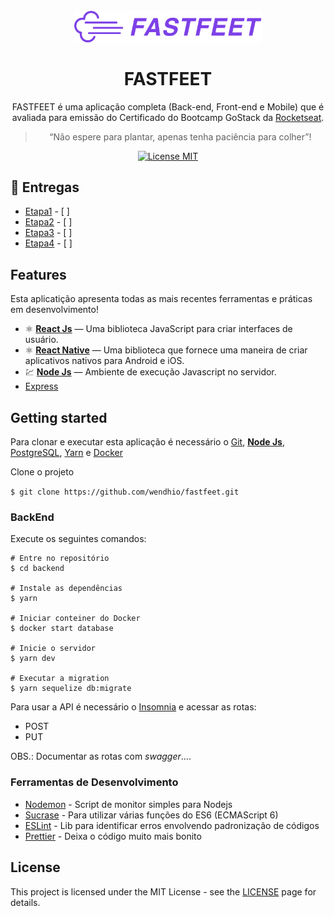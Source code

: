 <h1 align="center">
<br>
  <img src=".github/logo.png" alt="FastFeet" width="300px">
<br>
<br>
FASTFEET
</h1>

<p align="center">FASTFEET é uma aplicação completa (Back-end, Front-end e Mobile) que é avaliada para emissão do Certificado do Bootcamp GoStack da <a href="https://rocketseat.com.br/gostack" 
rel="nofollow">Rocketseat</a>.</p>

<blockquote align="center">“Não espere para plantar, apenas tenha paciência para colher”!</blockquote>

<p align="center">
  <a href="https://opensource.org/licenses/MIT">
    <img src="https://img.shields.io/badge/License-MIT-blue.svg" alt="License MIT">
  </a>
</p>

## :date: Entregas

- [Etapa1](https://github.com/Rocketseat/bootcamp-gostack-desafio-02) - [ ]
- [Etapa2](https://github.com/Rocketseat/bootcamp-gostack-desafio-03) - [ ]
- [Etapa3](https://github.com/Rocketseat/bootcamp-gostack-desafio-04) - [ ]
- [Etapa4](https://github.com/Rocketseat/bootcamp-gostack-desafio-05) - [ ]

## Features

Esta aplicatição apresenta todas as mais recentes ferramentas e práticas em desenvolvimento!

- ⚛️ [**React Js**](https://pt-br.reactjs.org/) — Uma biblioteca JavaScript para criar interfaces de usuário.
- ⚛️ [**React Native**](https://facebook.github.io/react-native/) — Uma biblioteca que fornece uma maneira de criar aplicativos nativos para Android e iOS.
- 💹 [**Node Js**](https://nodejs.org/en/) — Ambiente de execução Javascript no servidor.
- [Express](https://expressjs.com/)

## Getting started

Para clonar e executar esta aplicação é necessário o [Git](https://git-scm.com/downloads),
[**Node Js**](https://nodejs.org/en/), [PostgreSQL](https://hub.docker.com/_/postgres),
[Yarn](https://classic.yarnpkg.com/en/docs/install#debian-stable) e [Docker](https://docs.docker.com/install/linux/docker-ce/)

Clone o projeto

`$ git clone https://github.com/wendhio/fastfeet.git`

### BackEnd

Execute os seguintes comandos:

```
# Entre no repositório
$ cd backend

# Instale as dependências
$ yarn

# Iniciar conteiner do Docker
$ docker start database

# Inicie o servidor
$ yarn dev

# Executar a migration
$ yarn sequelize db:migrate
```

Para usar a API é necessário o [Insomnia](https://insomnia.rest/) e acessar as rotas:

- POST
- PUT

OBS.: Documentar as rotas com _swagger_....

### Ferramentas de Desenvolvimento

- [Nodemon](https://www.npmjs.com/package/nodemon) - Script de monitor simples para Nodejs
- [Sucrase](https://sucrase.io/) - Para utilizar várias funções do ES6 (ECMAScript 6)
- [ESLint](https://github.com/eslint/eslint) - Lib para identificar erros envolvendo padronização de códigos
- [Prettier](https://github.com/prettier/prettier) - Deixa o código muito mais bonito

## License

This project is licensed under the MIT License - see the [LICENSE](https://opensource.org/licenses/MIT) page for details.
